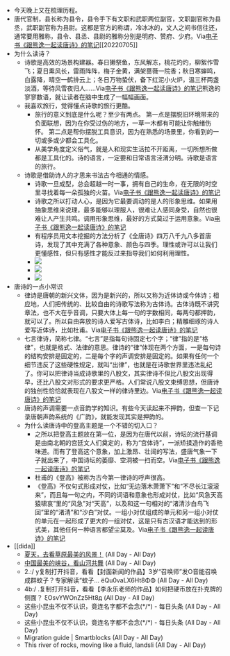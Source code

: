 - 今天晚上又在梳理历程。
- 唐代官制，县长称为县令，县令手下有文职和武职两位副官，文职副官称为县丞，武职副官称为县尉。这都是官方的称谓，冷冰冰的，文人之间书信往还，通常要用雅称，县令、县丞、县尉的雅称分别是明府、赞府、少府。Via[电子书《跟熊逸一起读唐诗》的笔记](https://app.yinxiang.com/shard/s63/nl/13797828/1ab997fc-8610-480b-8e66-c150b6635c85/)[[20220705]] 
- 为什么读诗？
    - 诗歌是高效的场景构建器。春日獭祭鱼，东风解冻，桃花灼灼，柳絮作雪飞；夏日熏风长，雷雨阵阵，梅子金黄，满架蔷薇一院香；秋日寒蝉鸣，白露降，晴空一鹤排云上；冬日万物蛰伏，备下红泥小火炉，温三杯两盏淡酒，等待风雪夜归人……Via[电子书《跟熊逸一起读唐诗》的笔记](https://app.yinxiang.com/shard/s63/nl/13797828/1ab997fc-8610-480b-8e66-c150b6635c85/)熊逸的寥寥数语，就让读者在脑中生成了一幅幅画面。
    - 我喜欢旅行，觉得懂点诗歌的旅行更酷。
        - 旅行的意义到底是什么呢？至少有两点。
          第一点是摆脱旧环境带来的负面联想，因为在你受过伤的地方，一草一木都有可能让你触绪伤怀。
          第二点是帮你摆脱工具意识，因为在熟悉的场景里，你看到的一切或多或少都会工具化。
        - 从美学角度定义俗气，就是人和现实生活拉不开距离，一切所想所做都是工具化的。诗的语言，一定要和日常语言泾渭分明。诗歌是语言的旅行。
    - 诗歌是借助诗人的才思来书法古今相通的情感。
        - 诗歌一旦成型，总会超越一时一事，拥有自己的生命，在无限的时空里寻找着每一朵孤独的火苗。Via[电子书《跟熊逸一起读唐诗》的笔记](https://app.yinxiang.com/shard/s63/nl/13797828/1ab997fc-8610-480b-8e66-c150b6635c85/)
        - 诗歌之所以打动人心，是因为它最要调动的是人的形象思维。如果用抽象思维来说理，最多能够以理服人，很难让人感同身受，自然也很难让人产生共鸣。调用形象思维，最好的方式莫过于运用意象。Via[电子书《跟熊逸一起读唐诗》的笔记](https://app.yinxiang.com/shard/s63/nl/13797828/1ab997fc-8610-480b-8e66-c150b6635c85/)
        - 有程序员用文本挖掘的方法分析了《全唐诗》四万八千九八多首唐诗，发现了其中充满了各种意象、颜色与四季。理性或许可以让我们更懂感性，但只有感性才能反过来指导我们如何利用理性。
        - ![](https://firebasestorage.googleapis.com/v0/b/firescript-577a2.appspot.com/o/imgs%2Fapp%2Fxinyiheng%2FxD6IRFpGaa.png?alt=media&token=94d0e80e-d909-44f0-aa2e-2a41f8463ad2)
        - ![](https://firebasestorage.googleapis.com/v0/b/firescript-577a2.appspot.com/o/imgs%2Fapp%2Fxinyiheng%2FGAB6NirO-P.png?alt=media&token=2acb2111-9f61-43ca-8211-6dee86e732f8)
        - ![](https://firebasestorage.googleapis.com/v0/b/firescript-577a2.appspot.com/o/imgs%2Fapp%2Fxinyiheng%2FtHDEayVpiv.png?alt=media&token=50a61b9c-7d82-4a76-87c3-ae2ac4faea19)
- 唐诗的一点小常识
    - 律诗是唐朝的新兴文体，因为是新兴的，所以又称为近体诗或今体诗；相应地，人们把传统的、比较自由的诗歌写法称为古体诗。古体诗既不讲究章法，也不大在乎音调，只要大体上每一句的字数相同，每两句都押韵，就可以了。所以自由奔放的诗人爱写古体诗，比如李白；精雕细琢的诗人爱写近体诗，比如杜甫。Via[电子书《跟熊逸一起读唐诗》的笔记](https://app.yinxiang.com/shard/s63/nl/13797828/1ab997fc-8610-480b-8e66-c150b6635c85/)
    - 七言律诗，简称七律。“七言”是指每句诗固定七个字；“律”指的是“格律”，也就是格式、法律的意思。律诗的“律”体现在两个方面，一是每句诗的结构安排是固定的，二是每个字的声调安排是固定的。如果有任何一个细节违反了这些硬性规定，就叫“出律”，也就是在诗歌世界里违法乱纪了。你可以把律诗当成诗歌里的八股文，其实律诗不但比八股文出现得早，还比八股文对形式的要求更严格。人们常说八股文束缚思想，但唐诗的独创性恰恰就表现在八股文一样的律诗里边。Via[电子书《跟熊逸一起读唐诗》的笔记](https://app.yinxiang.com/shard/s63/nl/13797828/1ab997fc-8610-480b-8e66-c150b6635c85/)
    - 唐诗的声调需要一点音韵学的知识。有些今天读起来不押韵，但查一下记录唐朝声韵系统的《广韵》，就能发现其实是押韵的。
    - 为什么读唐诗中的登高主题是一个不错的切入口？
        - 之所以把登高主题放在第一位，是因为在唐代以前，诗坛的流行基调是由南北朝的宫廷文人们奠定的，称为“宫体诗”，一派矫揉造作的香艳味道。而有了登高这个意象，加上激昂、壮阔的写法，盛唐气象一下子就出来了，中国诗坛的萎靡、空洞被一扫而空。Via[电子书《跟熊逸一起读唐诗》的笔记](https://app.yinxiang.com/shard/s63/nl/13797828/1ab997fc-8610-480b-8e66-c150b6635c85/)
        - 杜甫的《登高》被称为古今第一律诗的呼声很高。
        - 《登高》不仅句式形成对仗，比如“无边落木萧萧下”和“不尽长江滚滚来”，而且每一句之内，不同的词语和意象也形成对仗，比如“风急天高猿啸哀”里的“风急”对“天高”，以及和这一句相对的“渚清沙白鸟飞回”里的“渚清”和“沙白”对仗。一组小对仗组成的单元和另一组小对仗的单元在一起形成了更大的一组对仗，这是只有古汉语才能达到的形式美，其他任何一种语言都望尘莫及。Via[电子书《跟熊逸一起读唐诗》的笔记](https://app.yinxiang.com/shard/s63/nl/13797828/1ab997fc-8610-480b-8e66-c150b6635c85/)
- [[dida]]
    - [夏天，去看草原最美的风景！](http://mp.weixin.qq.com/s?__biz=MjM5NTA0OTU4MA==&mid=2653024865&idx=1&sn=26d62343d1e60e63361607f1d0724e10&chksm=bd2b2b628a5ca274ecdd632bf35a359b746f5100450f6eb926de027d8b794ec44e64e7c178a7&mpshare=1&scene=1&srcid=0704GE7Ra0ETJB0QbzrtiTgc&sharer_sharetime=1656930312542&sharer_shareid=c51b7b13a0b085484bc7a81d87b76e86#rd) (All Day - All Day)
    - [中国最美的峡谷，看山河共舞](http://mp.weixin.qq.com/s?__biz=MjM5NTA0OTU4MA==&mid=2653024811&idx=1&sn=c2e11023a9b44240828a59eb1250303a&chksm=bd2b2b288a5ca23ef763b632572674be77b1987c02850f1492bfa2cb561fae067e3e8538f6a9&mpshare=1&scene=1&srcid=0704iBQIaweREN5vBSzLTmu7&sharer_sharetime=1656887148598&sharer_shareid=c51b7b13a0b085484bc7a81d87b76e86#rd) (All Day - All Day)
    - 2.:/ y复制打开抖音，看看【封面新闻的作品】3岁“召唤师”发O音能召唤成群蚊子？专家解读“蚊子... ёQu0vaLX6Ht8ΦΦ  (All Day - All Day)
    - 4b:/ .复制打开抖音，看看【李永乐老师的作品】如何把硬币放在扑克牌的侧面？ ξOsvYWOnZz5Ht8д (All Day - All Day)
    - 这些小昆虫不仅不认识，竟连名字都不会念(*/\*) - 每日头条 (All Day - All Day)
    - 这些小昆虫不仅不认识，竟连名字都不会念(*/\*) - 每日头条 (All Day - All Day)
    - Migration guide | Smartblocks (All Day - All Day)
    - This river of rocks, moving like a fluid,  landsli (All Day - All Day)
